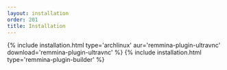 ```yaml
---
layout: installation
order: 201
title: Installation
---
```

{% include installation.html type='archlinux' aur='remmina-plugin-ultravnc' download='remmina-plugin-ultravnc' %}
{% include installation.html type='remmina-plugin-builder' %}
